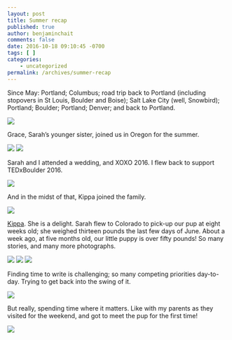 ```yaml
---
layout: post
title: Summer recap
published: true
author: benjaminchait
comments: false
date: 2016-10-18 09:10:45 -0700
tags: [ ]
categories:
    - uncategorized
permalink: /archives/summer-recap
---
```

Since May: Portland; Columbus; road trip back to Portland (including stopovers in St Louis, Boulder and Boise); Salt Lake City (well, Snowbird); Portland; Boulder; Portland; Denver; and back to Portland.

![][2]

Grace, Sarah’s younger sister, joined us in Oregon for the summer.

![][3]
![][4]

Sarah and I attended a wedding, and XOXO 2016. I flew back to support TEDxBoulder 2016.

![][5]

And in the midst of that, Kippa joined the family.

![][6]

[Kippa][1]. She is a delight. Sarah flew to Colorado to pick-up our pup at eight weeks old; she weighed thirteen pounds the last few days of June. About a week ago, at five months old, our little puppy is over fifty pounds! So many stories, and many more photographs.

![][7]
![][8]
![][9]

Finding time to write is challenging; so many competing priorities day-to-day. Trying to get back into the swing of it.

![][10]

But really, spending time where it matters. Like with my parents as they visited for the weekend, and got to meet the pup for the first time!

![][11]

 [1]: https://instagram.com/kippapup
 [2]: /wp-content/uploads/2016/10/IMG_4566.jpg
 [3]: /wp-content/uploads/2016/10/IMG_4967.jpg
 [4]: /wp-content/uploads/2016/10/IMG_5117.jpg
 [5]: /wp-content/uploads/2016/10/IMG_9362.jpg
 [6]: /wp-content/uploads/2016/10/IMG_4925.jpg
 [7]: /wp-content/uploads/2016/10/IMG_5434.jpg
 [8]: /wp-content/uploads/2016/10/IMG_6164.jpg
 [9]: /wp-content/uploads/2016/10/IMG_7026.jpg
 [10]: /wp-content/uploads/2016/10/IMG_8101.jpg
 [11]: /wp-content/uploads/2016/10/IMG_0680.jpg